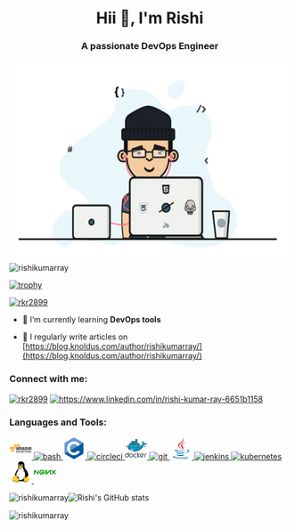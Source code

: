 <h1 align="center">Hii 👋, I'm Rishi</h1>
<h3 align="center">A passionate DevOps Engineer</h3>

<img align="center" height="350" width="500" alt="GIF" src="0_7Q3yvSIv_t0ioJ-Z.gif">


<p align="left"> <img src="https://komarev.com/ghpvc/?username=rishikumarray&label=Profile%20views&color=0e75b6&style=flat" alt="rishikumarray" /> </p>

[![trophy](https://github-profile-trophy.vercel.app/?username=rishikumarray)](https://github.com/rishikumarray/github-profile-trophy)

<p align="left"> <a href="https://twitter.com/rkr2899" target="blank"><img src="https://img.shields.io/twitter/follow/rkr2899?logo=twitter&style=for-the-badge" alt="rkr2899" /></a> </p>

- 🌱 I’m currently learning **DevOps tools**

- 📝 I regularly write articles on [https://blog.knoldus.com/author/rishikumarray/](https://blog.knoldus.com/author/rishikumarray/)

<h3 align="left">Connect with me:</h3>
<p align="left">
<a href="https://twitter.com/rkr2899" target="blank"><img align="center" src="https://raw.githubusercontent.com/rahuldkjain/github-profile-readme-generator/master/src/images/icons/Social/twitter.svg" alt="rkr2899" height="30" width="40" /></a>
<a href="https://linkedin.com/in/https://www.linkedin.com/in/rishi-kumar-ray-6651b1158" target="blank"><img align="center" src="https://raw.githubusercontent.com/rahuldkjain/github-profile-readme-generator/master/src/images/icons/Social/linked-in-alt.svg" alt="https://www.linkedin.com/in/rishi-kumar-ray-6651b1158" height="30" width="40" /></a>
</p>

<h3 align="left">Languages and Tools:</h3>
<p align="left"> <a href="https://aws.amazon.com" target="_blank" rel="noreferrer"> <img src="https://raw.githubusercontent.com/devicons/devicon/master/icons/amazonwebservices/amazonwebservices-original-wordmark.svg" alt="aws" width="40" height="40"/> </a> <a href="https://www.gnu.org/software/bash/" target="_blank" rel="noreferrer"> <img src="https://www.vectorlogo.zone/logos/gnu_bash/gnu_bash-icon.svg" alt="bash" width="40" height="40"/> </a> <a href="https://www.cprogramming.com/" target="_blank" rel="noreferrer"> <img src="https://raw.githubusercontent.com/devicons/devicon/master/icons/c/c-original.svg" alt="c" width="40" height="40"/> </a> <a href="https://circleci.com" target="_blank" rel="noreferrer"> <img src="https://www.vectorlogo.zone/logos/circleci/circleci-icon.svg" alt="circleci" width="40" height="40"/> </a> <a href="https://www.docker.com/" target="_blank" rel="noreferrer"> <img src="https://raw.githubusercontent.com/devicons/devicon/master/icons/docker/docker-original-wordmark.svg" alt="docker" width="40" height="40"/> </a> <a href="https://git-scm.com/" target="_blank" rel="noreferrer"> <img src="https://www.vectorlogo.zone/logos/git-scm/git-scm-icon.svg" alt="git" width="40" height="40"/> </a> <a href="https://www.java.com" target="_blank" rel="noreferrer"> <img src="https://raw.githubusercontent.com/devicons/devicon/master/icons/java/java-original.svg" alt="java" width="40" height="40"/> </a> <a href="https://www.jenkins.io" target="_blank" rel="noreferrer"> <img src="https://www.vectorlogo.zone/logos/jenkins/jenkins-icon.svg" alt="jenkins" width="40" height="40"/> </a> <a href="https://kubernetes.io" target="_blank" rel="noreferrer"> <img src="https://www.vectorlogo.zone/logos/kubernetes/kubernetes-icon.svg" alt="kubernetes" width="40" height="40"/> </a> <a href="https://www.linux.org/" target="_blank" rel="noreferrer"> <img src="https://raw.githubusercontent.com/devicons/devicon/master/icons/linux/linux-original.svg" alt="linux" width="40" height="40"/> </a> <a href="https://www.nginx.com" target="_blank" rel="noreferrer"> <img src="https://raw.githubusercontent.com/devicons/devicon/master/icons/nginx/nginx-original.svg" alt="nginx" width="40" height="40"/> </a> </p>

<p><img align="left" src="https://github-readme-stats.vercel.app/api/top-langs?username=rishikumarray&show_icons=true&locale=en&layout=compact" alt="rishikumarray" /></p>

![Rishi's GitHub stats](https://github-readme-stats.vercel.app/api?username=rishikumarray&show_icons=true&theme=radical)

<p><img align="center" src="https://github-readme-streak-stats.herokuapp.com/?user=rishikumarray&theme=radical" alt="rishikumarray" /></p>
